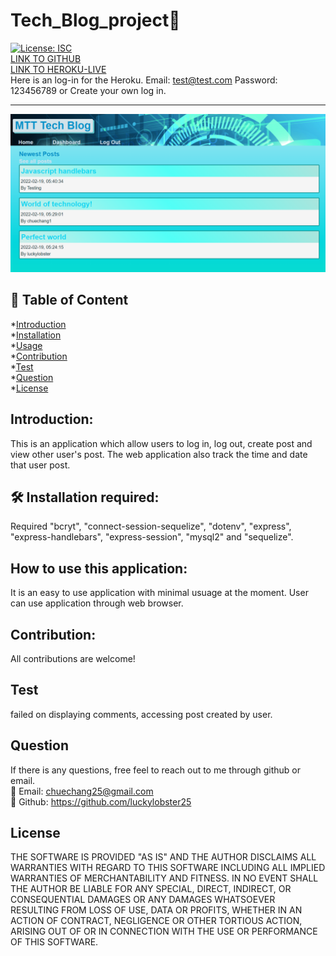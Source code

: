 # Tech_Blog_project💎
[![License: ISC](https://img.shields.io/badge/License-ISC-blue.svg)](https://opensource.org/licenses/ISC)  
[LINK TO GITHUB](https://github.com/luckylobster25/Tech-Blog)  
[LINK TO HEROKU-LIVE](https://thawing-peak-67886.herokuapp.com/)  
Here is an log-in for the Heroku. Email: test@test.com Password: 123456789 or Create your own log in.  

********************************  
![DISPLAY OF APPLICATION](public/img/home-display.png)
## 📝 Table of Content
*[Introduction](#introduction)  
*[Installation](#installation)  
*[Usage](#usage)  
*[Contribution](#contribution)  
*[Test](#test)  
*[Question](#question)  
*[License](#license)  
## Introduction: 
This is an application which allow users to log in, log out, create post and view other user's post. The web application also track the time and date that user post.  
## 🛠️ Installation required:
Required "bcryt", "connect-session-sequelize", "dotenv", "express", "express-handlebars", "express-session", "mysql2" and "sequelize".  
## How to use this application:
It is an easy to use application with minimal usuage at the moment. User can use application through web browser. 
## Contribution:
All contributions are welcome! 
## Test
failed on displaying comments, accessing post created by user. 
## Question
If there is any questions, free feel to reach out to me through github or email.  
📧 Email: <chuechang25@gmail.com>  
📂 Github: <https://github.com/luckylobster25>  
## License
THE SOFTWARE IS PROVIDED "AS IS" AND THE AUTHOR DISCLAIMS ALL WARRANTIES WITH REGARD TO THIS SOFTWARE INCLUDING ALL IMPLIED WARRANTIES OF MERCHANTABILITY AND FITNESS. IN NO EVENT SHALL THE AUTHOR BE LIABLE FOR ANY SPECIAL, DIRECT, INDIRECT, OR CONSEQUENTIAL DAMAGES OR ANY DAMAGES WHATSOEVER RESULTING FROM LOSS OF USE, DATA OR PROFITS, WHETHER IN AN ACTION OF CONTRACT, NEGLIGENCE OR OTHER TORTIOUS ACTION, ARISING OUT OF OR IN CONNECTION WITH THE USE OR PERFORMANCE OF THIS SOFTWARE.  

